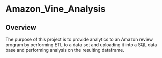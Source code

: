 # Amazon_Vine_Analysis
## Overview
The purpose of this project is to provide analytics to an Amazon review program by performing ETL to a data set and uploading it into a SQL data base and performing analysis on the resulting dataframe.
